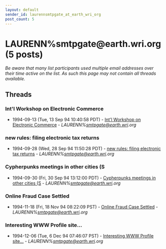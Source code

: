 ```yaml
---
layout: default
sender_id: laurennsmtpgate_at_earth_wri_org
post_count: 5
---
```


# LAURENN%smtpgate<span>@</span>earth.wri.org (5 posts)

_Be aware that many list participants used multiple email addresses over their time active on the list. As such this page may not contain all threads available._

## Threads

### Int'l Workshop on Electronic Commerce
+ 1994-09-13 (Tue, 13 Sep 94 10:40:58 PDT) - [Int'l Workshop on Electronic Commerce](/archive/1994/09/eac94f5e3d9e722b71cd126f09b4348a59a8635e23f1ecab5ceb4fa59fba18f7) - _LAURENN%smtpgate@earth.wri.org_

### new rules: filing electronic tax returns
+ 1994-09-28 (Wed, 28 Sep 94 11:50:28 PDT) - [new rules: filing electronic tax returns](/archive/1994/09/568bb1447f95ba8c22bedb00d587a5e04f5130bf73a36181caccb44e6a639fc0) - _LAURENN%smtpgate@earth.wri.org_

### Cypherpunks meetings in other cities  (S
+ 1994-09-30 (Fri, 30 Sep 94 13:12:00 PDT) - [Cypherpunks meetings in other cities  (S](/archive/1994/09/7bbfdb9c9bd43d46e5c9c81071ab83f06e376b686fda156294ac5b8633b71754) - _LAURENN%smtpgate@earth.wri.org_

### Online Fraud Case Settled
+ 1994-11-18 (Fri, 18 Nov 94 08:22:09 PST) - [Online Fraud Case Settled](/archive/1994/11/4d6ba18d6a256e4df910397456de1fb5a5333c2e8d552f2fc41ddfa7732b722e) - _LAURENN%smtpgate@earth.wri.org_

### Interesting WWW Profile site...
+ 1994-12-06 (Tue, 6 Dec 94 07:46:07 PST) - [Interesting WWW Profile site...](/archive/1994/12/4fd6623875abbef3942b84f64349f45debd886f6a9392980c9fbd9cde446d066) - _LAURENN%smtpgate@earth.wri.org_

